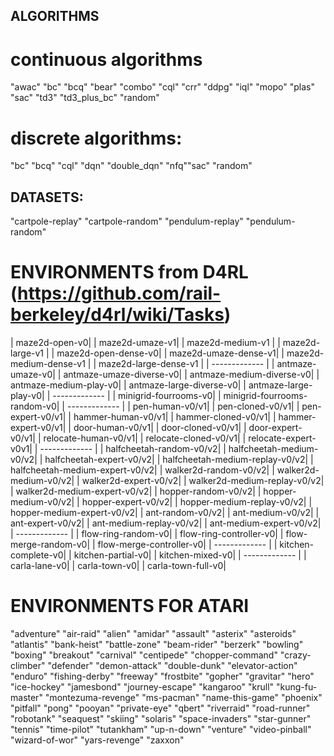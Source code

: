 ## ALGORITHMS

# continuous algorithms
"awac"
"bc"
"bcq"
"bear"
"combo"
"cql"
"crr"
"ddpg"
"iql"
"mopo"
"plas"
"sac"
"td3"
"td3_plus_bc"
"random"

# discrete algorithms:
"bc"
"bcq"
"cql"
"dqn"
"double_dqn"
"nfq""sac"
"random"


## DATASETS:
"cartpole-replay"
"cartpole-random"
"pendulum-replay"
"pendulum-random"

# ENVIRONMENTS from D4RL (https://github.com/rail-berkeley/d4rl/wiki/Tasks)
| maze2d-open-v0|
| maze2d-umaze-v1|
| maze2d-medium-v1 |
| maze2d-large-v1 |
| maze2d-open-dense-v0|
| maze2d-umaze-dense-v1|
| maze2d-medium-dense-v1 |
| maze2d-large-dense-v1 |
| ------------- |
| antmaze-umaze-v0|
| antmaze-umaze-diverse-v0|
| antmaze-medium-diverse-v0|
| antmaze-medium-play-v0|
| antmaze-large-diverse-v0|
| antmaze-large-play-v0|
| ------------- |
| minigrid-fourrooms-v0|
| minigrid-fourrooms-random-v0|
| ------------- |
| pen-human-v0/v1|
| pen-cloned-v0/v1|
| pen-expert-v0/v1|
| hammer-human-v0/v1|
| hammer-cloned-v0/v1|
| hammer-expert-v0/v1|
| door-human-v0/v1|
| door-cloned-v0/v1|
| door-expert-v0/v1|
| relocate-human-v0/v1|
| relocate-cloned-v0/v1|
| relocate-expert-v0v1|
| ------------- |
| halfcheetah-random-v0/v2|
| halfcheetah-medium-v0/v2|
| halfcheetah-expert-v0/v2|
| halfcheetah-medium-replay-v0/v2|
| halfcheetah-medium-expert-v0/v2|
| walker2d-random-v0/v2|
| walker2d-medium-v0/v2|
| walker2d-expert-v0/v2|
| walker2d-medium-replay-v0/v2|
| walker2d-medium-expert-v0/v2|
| hopper-random-v0/v2|
| hopper-medium-v0/v2|
| hopper-expert-v0/v2|
| hopper-medium-replay-v0/v2|
| hopper-medium-expert-v0/v2|
| ant-random-v0/v2|
| ant-medium-v0/v2|
| ant-expert-v0/v2|
| ant-medium-replay-v0/v2|
| ant-medium-expert-v0/v2|
| ------------- |
| flow-ring-random-v0|
| flow-ring-controller-v0|
| flow-merge-random-v0|
| flow-merge-controller-v0|
| ------------- |
| kitchen-complete-v0|
| kitchen-partial-v0|
| kitchen-mixed-v0|
| ------------- |
| carla-lane-v0|
| carla-town-v0|
| carla-town-full-v0|

# ENVIRONMENTS FOR ATARI
"adventure"
"air-raid"
"alien"
"amidar"
"assault"
"asterix"
"asteroids"
"atlantis"
"bank-heist"
"battle-zone"
"beam-rider"
"berzerk"
"bowling"
"boxing"
"breakout"
"carnival"
"centipede"
"chopper-command"
"crazy-climber"
"defender"
"demon-attack"
"double-dunk"
"elevator-action"
"enduro"
"fishing-derby"
"freeway"
"frostbite"
"gopher"
"gravitar"
"hero"
"ice-hockey"
"jamesbond"
"journey-escape"
"kangaroo"
"krull"
"kung-fu-master"
"montezuma-revenge"
"ms-pacman"
"name-this-game"
"phoenix"
"pitfall"
"pong"
"pooyan"
"private-eye"
"qbert"
"riverraid"
"road-runner"
"robotank"
"seaquest"
"skiing"
"solaris"
"space-invaders"
"star-gunner"
"tennis"
"time-pilot"
"tutankham"
"up-n-down"
"venture"
"video-pinball"
"wizard-of-wor"
"yars-revenge"
"zaxxon"
